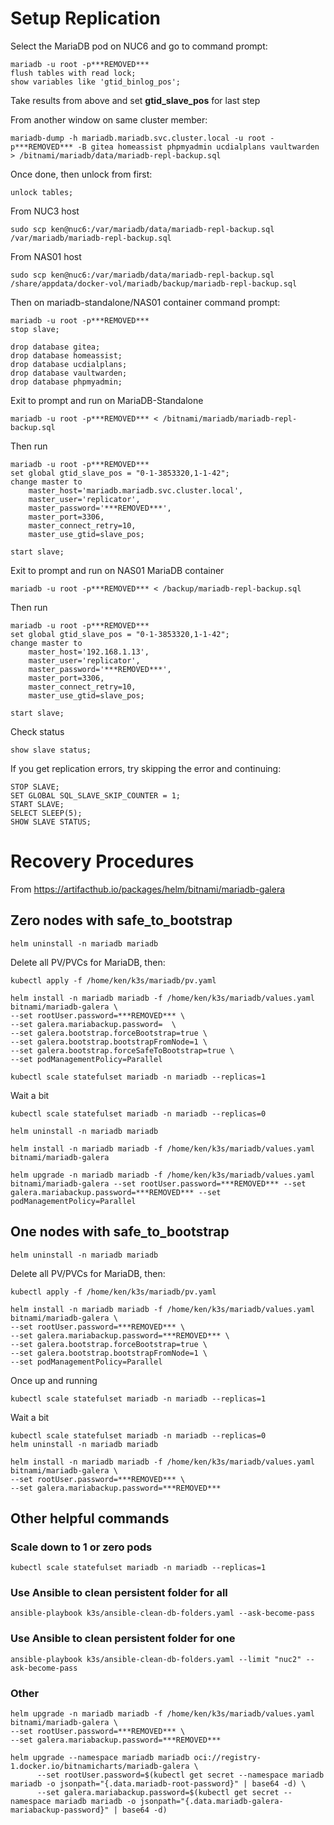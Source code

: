 # Setup Replication
Select the MariaDB pod on NUC6 and go to command prompt:
```
mariadb -u root -p***REMOVED***
flush tables with read lock;
show variables like 'gtid_binlog_pos';  
```
Take results from above and set **gtid_slave_pos** for last step

From another window on same cluster member:
```
mariadb-dump -h mariadb.mariadb.svc.cluster.local -u root -p***REMOVED*** -B gitea homeassist phpmyadmin ucdialplans vaultwarden > /bitnami/mariadb/data/mariadb-repl-backup.sql
```
Once done, then unlock from first:
```
unlock tables;
```

From NUC3 host
```
sudo scp ken@nuc6:/var/mariadb/data/mariadb-repl-backup.sql /var/mariadb/mariadb-repl-backup.sql
```

From NAS01 host
```
sudo scp ken@nuc6:/var/mariadb/data/mariadb-repl-backup.sql /share/appdata/docker-vol/mariadb/backup/mariadb-repl-backup.sql
```

Then on mariadb-standalone/NAS01 container command prompt:
```
mariadb -u root -p***REMOVED***
stop slave;

drop database gitea;
drop database homeassist;
drop database ucdialplans;
drop database vaultwarden;
drop database phpmyadmin;
```

Exit to prompt and run on MariaDB-Standalone
```
mariadb -u root -p***REMOVED*** < /bitnami/mariadb/mariadb-repl-backup.sql
```

Then run 
```
mariadb -u root -p***REMOVED***
set global gtid_slave_pos = "0-1-3853320,1-1-42";
change master to
    master_host='mariadb.mariadb.svc.cluster.local',
    master_user='replicator',
    master_password='***REMOVED***',
    master_port=3306,
    master_connect_retry=10,
    master_use_gtid=slave_pos;

start slave;
```

Exit to prompt and run on NAS01 MariaDB container
```
mariadb -u root -p***REMOVED*** < /backup/mariadb-repl-backup.sql
```

Then run 
```
mariadb -u root -p***REMOVED***
set global gtid_slave_pos = "0-1-3853320,1-1-42";
change master to
    master_host='192.168.1.13',
    master_user='replicator',
    master_password='***REMOVED***',
    master_port=3306,
    master_connect_retry=10,
    master_use_gtid=slave_pos;

start slave;
```

Check status
```
show slave status;
```

If you get replication errors, try skipping the error and continuing:
```
STOP SLAVE;
SET GLOBAL SQL_SLAVE_SKIP_COUNTER = 1;
START SLAVE;
SELECT SLEEP(5);
SHOW SLAVE STATUS;
```

# Recovery Procedures
From https://artifacthub.io/packages/helm/bitnami/mariadb-galera

## Zero nodes with safe_to_bootstrap

```
helm uninstall -n mariadb mariadb
```

Delete all PV/PVCs for MariaDB, then:
```
kubectl apply -f /home/ken/k3s/mariadb/pv.yaml

helm install -n mariadb mariadb -f /home/ken/k3s/mariadb/values.yaml bitnami/mariadb-galera \
--set rootUser.password=***REMOVED*** \
--set galera.mariabackup.password=  \
--set galera.bootstrap.forceBootstrap=true \
--set galera.bootstrap.bootstrapFromNode=1 \
--set galera.bootstrap.forceSafeToBootstrap=true \
--set podManagementPolicy=Parallel

kubectl scale statefulset mariadb -n mariadb --replicas=1
```

Wait a bit
```
kubectl scale statefulset mariadb -n mariadb --replicas=0

helm uninstall -n mariadb mariadb

helm install -n mariadb mariadb -f /home/ken/k3s/mariadb/values.yaml bitnami/mariadb-galera

helm upgrade -n mariadb mariadb -f /home/ken/k3s/mariadb/values.yaml bitnami/mariadb-galera --set rootUser.password=***REMOVED*** --set galera.mariabackup.password=***REMOVED*** --set podManagementPolicy=Parallel
```


## One nodes with safe_to_bootstrap
```
helm uninstall -n mariadb mariadb
```

Delete all PV/PVCs for MariaDB, then:
```
kubectl apply -f /home/ken/k3s/mariadb/pv.yaml

helm install -n mariadb mariadb -f /home/ken/k3s/mariadb/values.yaml bitnami/mariadb-galera \
--set rootUser.password=***REMOVED*** \
--set galera.mariabackup.password=***REMOVED*** \
--set galera.bootstrap.forceBootstrap=true \
--set galera.bootstrap.bootstrapFromNode=1 \
--set podManagementPolicy=Parallel 
```

Once up and running
```
kubectl scale statefulset mariadb -n mariadb --replicas=1
```
Wait a bit
```
kubectl scale statefulset mariadb -n mariadb --replicas=0
helm uninstall -n mariadb mariadb

helm install -n mariadb mariadb -f /home/ken/k3s/mariadb/values.yaml bitnami/mariadb-galera \
--set rootUser.password=***REMOVED*** \
--set galera.mariabackup.password=***REMOVED*** 
```


## Other helpful commands
### Scale down to 1 or zero pods
```
kubectl scale statefulset mariadb -n mariadb --replicas=1
```

### Use Ansible to clean persistent folder for all
```
ansible-playbook k3s/ansible-clean-db-folders.yaml --ask-become-pass
```

### Use Ansible to clean persistent folder for one
```
ansible-playbook k3s/ansible-clean-db-folders.yaml --limit "nuc2" --ask-become-pass
```

### Other
```
helm upgrade -n mariadb mariadb -f /home/ken/k3s/mariadb/values.yaml bitnami/mariadb-galera \
--set rootUser.password=***REMOVED*** \
--set galera.mariabackup.password=***REMOVED***
```

```
helm upgrade --namespace mariadb mariadb oci://registry-1.docker.io/bitnamicharts/mariadb-galera \
      --set rootUser.password=$(kubectl get secret --namespace mariadb mariadb -o jsonpath="{.data.mariadb-root-password}" | base64 -d) \
      --set galera.mariabackup.password=$(kubectl get secret --namespace mariadb mariadb -o jsonpath="{.data.mariadb-galera-mariabackup-password}" | base64 -d)
```
